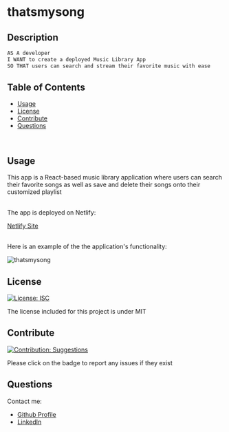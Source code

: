 # thatsmysong

## Description
    
```md
AS A developer 
I WANT to create a deployed Music Library App
SO THAT users can search and stream their favorite music with ease
```
    
## Table of Contents
    
- [Usage](#usage)
- [License](#license)
- [Contribute](#contribute)
- [Questions](#questions)
    

<br>

 ## Usage
    
This app is a React-based music library application where users can search their favorite songs as well as save and delete their songs onto their customized playlist

<br>The app is deployed on Netlify: 

[Netlify Site]()

<br>Here is an example of the the application's functionality: <br>

![thatsmysong]() 
    
## License 
[![License: ISC](https://img.shields.io/badge/License-MIT-blue.svg)](https://opensource.org/licenses/MIT)
    
    
The license included for this project is under MIT
    
    
## Contribute 
[![Contribution: Suggestions](https://img.shields.io/badge/Contribution%20-Suggestions-4baaaa.svg)](https://github.com/odingol/thatsmysong/issues)
    
Please click on the badge to report any issues if they exist
    

## Questions
    
Contact me: 

- [Github Profile](https://github.com/odingol) 
- [LinkedIn](https://www.linkedin.com/in/lamor-odingo/)

